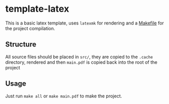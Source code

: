 # template-latex

This is a basic latex template, uses `latexmk` for rendering and a [Makefile](Makefile) for the project compilation.

## Structure

All source files should be placed in `src/`, they are copied to the `.cache` directory, rendered and then `main.pdf` is copied back into the root of the project

## Usage

Just run `make all` or `make main.pdf` to make the project.
